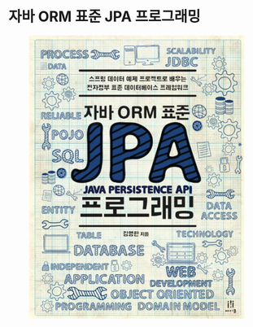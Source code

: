 # 자바 ORM 표준 JPA 프로그래밍

<figure><img src="../../.gitbook/assets/image (8).png" alt=""><figcaption></figcaption></figure>
